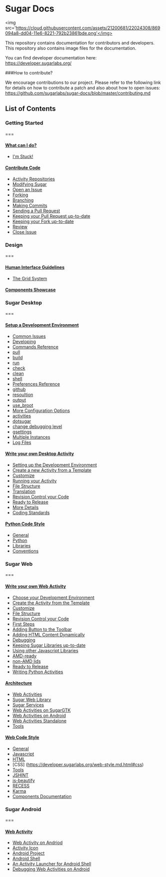 # Sugar Docs

 <img src='https://cloud.githubusercontent.com/assets/21200681/22024308/869094a8-dd04-11e6-8221-792b23861bde.png'</img>

This repository contains documentation for contributors and 
developers. This repository also contains image files for 
the documentation.

You can find developer documentation here:
https://developer.sugarlabs.org/

###How to contribute?

We encourage contributions to our project. Please refer to 
the following link for details on how to contribute a 
patch and also about how to open issues: 
https://github.com/sugarlabs/sugar-docs/blob/master/contributing.md 

## List of Contents

### Getting Started
===

#### [What can I do?](https://developer.sugarlabs.org/what-can-i-do.md.html)
* [I'm Stuck!](https://developer.sugarlabs.org/what-can-i-do.md.html#i%27m%20stuck!)

#### [Contribute Code](https://developer.sugarlabs.org/contributing.md.html)
* [Activity Repositories](https://developer.sugarlabs.org/contributing.md.html#activity%20repositories)
* [Modifying Sugar](https://developer.sugarlabs.org/contributing.md.html#modifying%20sugar)
 * [Open an Issue](https://developer.sugarlabs.org/contributing.md.html#open%20an%20issue)
 * [Forking](https://developer.sugarlabs.org/contributing.md.html#forking)
 * [Branching](https://developer.sugarlabs.org/contributing.md.html#branching)
 * [Making Commits](https://developer.sugarlabs.org/contributing.md.html#making%20commits)
 * [Sending a Pull Request](https://developer.sugarlabs.org/contributing.md.html#sending%20a%20pull-request)
 * [Keeping your Pull Request up-to-date](https://developer.sugarlabs.org/contributing.md.html#sending%20a%20pull-request)
 * [Keeping your Fork up-to-date](https://developer.sugarlabs.org/contributing.md.html#keep%20your%20fork%20up%20to%20date)
 * [Review](https://developer.sugarlabs.org/contributing.md.html#review)
 * [Close Issue](https://developer.sugarlabs.org/contributing.md.html#close%20issue)

### Design
===

#### [Human Interface Guidelines](https://developer.sugarlabs.org/HIG.md.html)

* [The Grid System](https://developer.sugarlabs.org/HIG.md.html#the%20grid%20system)

#### [Components Showcase](http://sugarlabs.github.io/sugar-web-samples/)
  
### Sugar Desktop
===

#### [Setup a Development Environment](https://developer.sugarlabs.org/dev-environment.md.html)

* [Common Issues](https://developer.sugarlabs.org/dev-environment.md.html#common%20issues)
* [Developing](https://developer.sugarlabs.org/dev-environment.md.html#developing)
* [Commands Reference](https://developer.sugarlabs.org/dev-environment.md.html#commands%20reference)
 * [pull](https://developer.sugarlabs.org/dev-environment.md.html#pull)
 * [build](https://developer.sugarlabs.org/dev-environment.md.html#build)
 * [run](https://developer.sugarlabs.org/dev-environment.md.html#run)
 * [check](https://developer.sugarlabs.org/dev-environment.md.html#check)
 * [clean](https://developer.sugarlabs.org/dev-environment.md.html#clean)
 * [shell](https://developer.sugarlabs.org/dev-environment.md.html#shell)
* [Preferences Reference](https://developer.sugarlabs.org/dev-environment.md.html#preferences%20reference)
 * [github](https://developer.sugarlabs.org/dev-environment.md.html#github)
 * [resoultion](https://developer.sugarlabs.org/dev-environment.md.html#resolution)
 * [output](https://developer.sugarlabs.org/dev-environment.md.html#output)
 * [use_broot](https://developer.sugarlabs.org/dev-environment.md.html#use_broot)
* [More Configuration Options](https://developer.sugarlabs.org/dev-environment.md.html#more%20configuration%20options)
 * [activities](https://developer.sugarlabs.org/dev-environment.md.html#activities)
 * [dotsugar](https://developer.sugarlabs.org/dev-environment.md.html#dotsugar)
 * [change debugging level](https://developer.sugarlabs.org/dev-environment.md.html#change%20debugging%20level)
 * [gsettings](https://developer.sugarlabs.org/dev-environment.md.html#gsettings) 
* [Multiple Instances](https://developer.sugarlabs.org/dev-environment.md.html#multiple%20instances) 
 * [Log Files](https://developer.sugarlabs.org/dev-environment.md.html#log%20files)
 
#### [Write your own Desktop Activity](https://developer.sugarlabs.org/desktop-activity.md.html)

* [Setting up the Development Environment](https://developer.sugarlabs.org/desktop-activity.md.html#setting%20up%20the%20development%20environment)
* [Create a new Activity from a Template](https://developer.sugarlabs.org/desktop-activity.md.html#create%20a%20new%20activity%20from%20a%20template)
* [Customize](https://developer.sugarlabs.org/desktop-activity.md.html#customize)
* [Running your Activity](https://developer.sugarlabs.org/desktop-activity.md.html#running%20your%20activity)
* [File Structure](https://developer.sugarlabs.org/desktop-activity.md.html#file%20structure)
* [Translation](https://developer.sugarlabs.org/desktop-activity.md.html#translation)
* [Revision Control your Code](https://developer.sugarlabs.org/desktop-activity.md.html#revision%20control%20your%20code)
* [Ready to Release](https://developer.sugarlabs.org/desktop-activity.md.html#ready%20to%20release)
* [More Details](https://developer.sugarlabs.org/desktop-activity.md.html#more%20details)
* [Coding Standards](https://developer.sugarlabs.org/desktop-activity.md.html#coding%20standards)

#### [Python Code Style](https://developer.sugarlabs.org/python-style.md.html)

* [General](https://developer.sugarlabs.org/python-style.md.html#general)
* [Python](https://developer.sugarlabs.org/python-style.md.html#python)
* [Libraries](https://developer.sugarlabs.org/python-style.md.html#libraries)
* [Conventions](https://developer.sugarlabs.org/python-style.md.html#conventions)

### Sugar Web
===

#### [Write your own Web Activity](https://developer.sugarlabs.org/web-activity.md.html)

* [Choose your Development Environment](https://developer.sugarlabs.org/web-activity.md.html#choose%20your%20development%20environment)
* [Create the Activity from the Template](https://developer.sugarlabs.org/web-activity.md.html#create%20the%20activity%20from%20the%20template)
* [Customize](https://developer.sugarlabs.org/web-activity.md.html#customize)
* [File Structure](https://developer.sugarlabs.org/web-activity.md.html#file%20structure)
* [Revision Control your Code](https://developer.sugarlabs.org/web-activity.md.html#revision%20control%20your%20code)
* [First Steps](https://developer.sugarlabs.org/web-activity.md.html#first%20steps)
 * [Adding Button to the Toolbar](https://developer.sugarlabs.org/web-activity.md.html#adding%20a%20button%20to%20the%20toolbar)
 * [Adding HTML Content Dynamically](https://developer.sugarlabs.org/web-activity.md.html#adding%20html%20content%20dynamically)
* [Debugging](https://developer.sugarlabs.org/web-activity.md.html#debugging)
* [Keeping Sugar Libraries up-to-date](https://developer.sugarlabs.org/web-activity.md.html#keeping%20sugar%20libraries%20up%20to%20date)
* [Using other Javascript Libraries](https://developer.sugarlabs.org/web-activity.md.html#using%20other%20javascript%20libraries)
 * [AMD-ready](https://developer.sugarlabs.org/web-activity.md.html#amd-ready)
 * [non-AMD lids](https://developer.sugarlabs.org/web-activity.md.html#non-amd%20libs)
 * [Ready to Release](https://developer.sugarlabs.org/web-activity.md.html#ready%20to%20release)
* [Writing Python Activities](https://developer.sugarlabs.org/web-activity.md.html#writing%20python%20activities)

#### [Architecture](https://developer.sugarlabs.org/web-architecture.md.html)

* [Web Activities](https://developer.sugarlabs.org/web-architecture.md.html#web%20activities)
* [Sugar Web Library](https://developer.sugarlabs.org/web-architecture.md.html#sugar%20web%20library)
* [Sugar Services](https://developer.sugarlabs.org/web-architecture.md.html#sugar%20services)
 * [Web Activities on SugarGTK](https://developer.sugarlabs.org/web-architecture.md.html#web%20activities%20on%20sugar%20gtk)
 * [Web Activities on Android](https://developer.sugarlabs.org/web-architecture.md.html#web%20activities%20on%20android)
 * [Web Activities Standalone](https://developer.sugarlabs.org/web-architecture.md.html#web%20activities%20standalone)
  * [Tools](https://developer.sugarlabs.org/web-architecture.md.html#tools)
  
#### [Web Code Style](https://developer.sugarlabs.org/web-style.md.html)

* [General](https://developer.sugarlabs.org/web-style.md.html#general)
 * [Javascript](https://developer.sugarlabs.org/web-style.md.html#javascript)
 * [HTML](https://developer.sugarlabs.org/web-style.md.html#html)
 * [CSS] (https://developer.sugarlabs.org/web-style.md.html#css)
* [Tools](https://developer.sugarlabs.org/web-style.md.html#tools)
 * [JSHINT](https://developer.sugarlabs.org/web-style.md.html#jshint)
 * [js-beautify](https://developer.sugarlabs.org/web-style.md.html#js-beautify)
 * [RECESS](https://developer.sugarlabs.org/web-style.md.html#recess)
 * [Karma](https://developer.sugarlabs.org/web-style.md.html#karma)
* [Components Documentation](https://developer.sugarlabs.org/sugar-web/README.md.html)
  
### Sugar Android
===

#### [Web Activity](https://developer.sugarlabs.org/android.md.html)

* [Web Activity on Andriod](https://developer.sugarlabs.org/android.md.html#web%20activity%20on%20android)
 * [Activity Icon](https://developer.sugarlabs.org/android.md.html#activity%20icon)
 * [Android Project](https://developer.sugarlabs.org/android.md.html#android%20project)
* [Android Shell](https://developer.sugarlabs.org/android.md.html#android%20shell)
* [An Activity Launcher for Android Shell](https://developer.sugarlabs.org/android.md.html#an%20activity%20launcher%20for%20android%20shell)
* [Debugging Web Activities on Android](https://developer.sugarlabs.org/android.md.html#debugging%20web%20activities%20on%20android)
